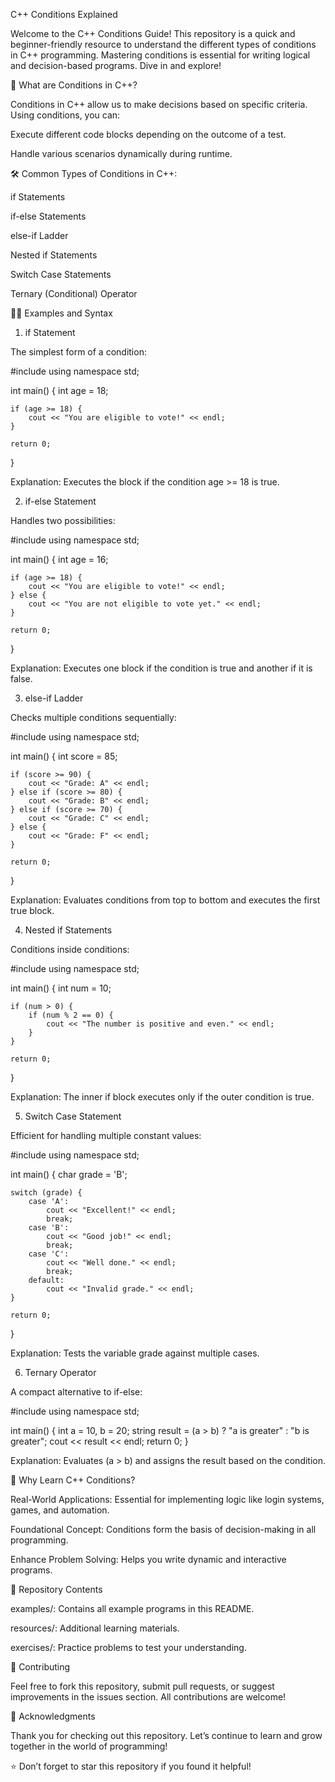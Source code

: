 C++ Conditions Explained

Welcome to the C++ Conditions Guide! This repository is a quick and beginner-friendly resource to understand the different types of conditions in C++ programming. Mastering conditions is essential for writing logical and decision-based programs. Dive in and explore!

🌟 What are Conditions in C++?

Conditions in C++ allow us to make decisions based on specific criteria. Using conditions, you can:

Execute different code blocks depending on the outcome of a test.

Handle various scenarios dynamically during runtime.

🛠️ Common Types of Conditions in C++:

if Statements

if-else Statements

else-if Ladder

Nested if Statements

Switch Case Statements

Ternary (Conditional) Operator

🧑‍💻 Examples and Syntax

1. if Statement

The simplest form of a condition:

#include <iostream>
using namespace std;

int main() {
    int age = 18;

    if (age >= 18) {
        cout << "You are eligible to vote!" << endl;
    }

    return 0;
}

Explanation: Executes the block if the condition age >= 18 is true.

2. if-else Statement

Handles two possibilities:

#include <iostream>
using namespace std;

int main() {
    int age = 16;

    if (age >= 18) {
        cout << "You are eligible to vote!" << endl;
    } else {
        cout << "You are not eligible to vote yet." << endl;
    }

    return 0;
}

Explanation: Executes one block if the condition is true and another if it is false.

3. else-if Ladder

Checks multiple conditions sequentially:

#include <iostream>
using namespace std;

int main() {
    int score = 85;

    if (score >= 90) {
        cout << "Grade: A" << endl;
    } else if (score >= 80) {
        cout << "Grade: B" << endl;
    } else if (score >= 70) {
        cout << "Grade: C" << endl;
    } else {
        cout << "Grade: F" << endl;
    }

    return 0;
}

Explanation: Evaluates conditions from top to bottom and executes the first true block.

4. Nested if Statements

Conditions inside conditions:

#include <iostream>
using namespace std;

int main() {
    int num = 10;

    if (num > 0) {
        if (num % 2 == 0) {
            cout << "The number is positive and even." << endl;
        }
    }

    return 0;
}

Explanation: The inner if block executes only if the outer condition is true.

5. Switch Case Statement

Efficient for handling multiple constant values:

#include <iostream>
using namespace std;

int main() {
    char grade = 'B';

    switch (grade) {
        case 'A':
            cout << "Excellent!" << endl;
            break;
        case 'B':
            cout << "Good job!" << endl;
            break;
        case 'C':
            cout << "Well done." << endl;
            break;
        default:
            cout << "Invalid grade." << endl;
    }

    return 0;
}

Explanation: Tests the variable grade against multiple cases.

6. Ternary Operator

A compact alternative to if-else:

#include <iostream>
using namespace std;

int main() {
    int a = 10, b = 20;
    string result = (a > b) ? "a is greater" : "b is greater";
    cout << result << endl;
    return 0;
}

Explanation: Evaluates (a > b) and assigns the result based on the condition.

🤔 Why Learn C++ Conditions?

Real-World Applications: Essential for implementing logic like login systems, games, and automation.

Foundational Concept: Conditions form the basis of decision-making in all programming.

Enhance Problem Solving: Helps you write dynamic and interactive programs.

📂 Repository Contents

examples/: Contains all example programs in this README.

resources/: Additional learning materials.

exercises/: Practice problems to test your understanding.

🌟 Contributing

Feel free to fork this repository, submit pull requests, or suggest improvements in the issues section. All contributions are welcome!

🙌 Acknowledgments

Thank you for checking out this repository. Let’s continue to learn and grow together in the world of programming!

⭐ Don’t forget to star this repository if you found it helpful!